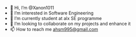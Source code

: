 - 👋 Hi, I’m @Xanon1011
- 👀 I’m interested in Software Engineering 
- 🌱 I’m currently student at alx SE programme
- 💞️ I’m looking to collaborate on my projects and enhance it
- 📫 How to reach me ahsm995@gmail.com

<!---
Xanon1011/Xanon1011 is a ✨ special ✨ repository because its `README.md` (this file) appears on your GitHub profile.
You can click the Preview link to take a look at your changes.
--->
